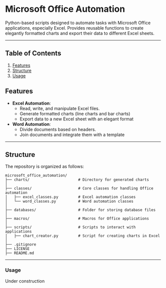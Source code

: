 # Microsoft Office Automation

Python-based scripts designed to automate tasks with Microsoft Office applications, especially Excel.
Provides reusable functions to create elegantly formatted charts and export their data to different Excel sheets.

---

## Table of Contents

1. [Features](#features)  
2. [Structure](#structure)
3. [Usage](#usage)  


## Features

- **Excel Automation**:  
  - Read, write, and manipulate Excel files.
  - Generate formatted charts (line charts and bar charts)
  - Export data to a new Excel sheet with an elegant format
- **Word Automation**:  
  - Divide documents based on headers.
  - Join documents and integrate them with a template

---

## Structure

The repository is organized as follows:

```plaintext
microsoft_office_automation/
├── charts/                      # Directory for generated charts
│
├── classes/                     # Core classes for handling Office automation
│   ├── excel_classes.py         # Excel automation classes
│   └── word_classes.py          # Word automation classes
│
├── databases/                   # Folder for storing database files
│
├── macros/                      # Macros for Office applications
│
├── scripts/                     # Scripts to interact with applications
│   ├── chart_creator.py         # Script for creating charts in Excel
│
├── .gitignore                   
├── LICENSE                      
├── README.md                    
```

---

### Usage

Under construction
